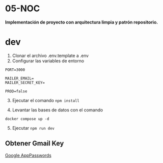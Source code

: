 # 05-NOC

**Implementación de proyecto con arquitectura limpia y patrón repositorio.**

# dev

1. Clonar el archivo .env.template a .env
2. Configurar las variables de entorno

```
PORT=3000

MAILER_EMAIL=
MAILER_SECRET_KEY=

PROD=false
```

3. Ejecutar el comando ``` npm install ```

4. Levantar las bases de datos con el comando

```
docker compose up -d
```

5. Ejecutar ``` npm run dev ```

## Obtener Gmail Key

[Google AppPasswords](https://myaccount.google.com/u/0/apppasswords)
